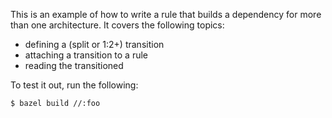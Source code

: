 This is an example of how to write a rule that builds a dependency for more than one
architecture. It covers the following topics:
- defining a (split or 1:2+) transition
- attaching a transition to a rule
- reading the transitioned

To test it out, run the following:
```
$ bazel build //:foo
```
